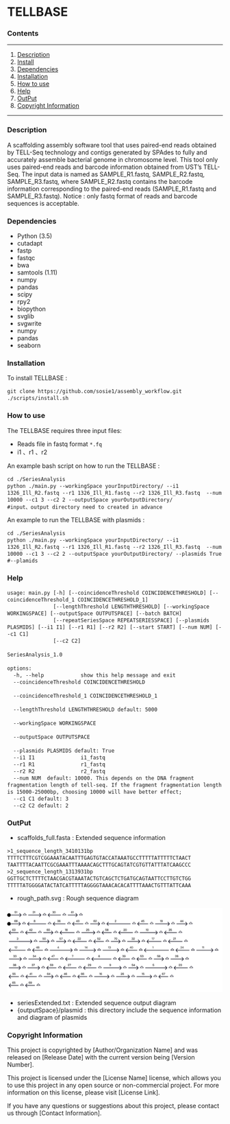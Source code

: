 # TELLBASE

###  Contents

------
1. [Description](#description)
2. [Install](#install)
3. [Dependencies](#dep)
4. [Installation](#install)
5. [How to use](#pipeline)
6. [Help](#help)
7. [OutPut](#output)
8. [Copyright Information](#liense)
------

### Description <a name=description></a>

A scaffolding assembly software tool that uses paired-end reads obtained by TELL-Seq technology and contigs generated by SPAdes to fully and accurately assemble bacterial genome in chromosome level.
This tool only uses paired-end reads and barcode information obtained from UST’s TELL-Seq. The input data is named as SAMPLE_R1.fastq, SAMPLE_R2.fastq, SAMPLE_R3.fastq, where SAMPLE_R2.fastq contains the barcode information corresponding to the paired-end reads (SAMPLE_R1.fastq and SAMPLE_R3.fastq).
Notice : only fastq format of reads and barcode sequences is acceptable.

### Dependencies <a name=dep></a>

* Python (3.5)
* cutadapt
* fastp  
* fastqc 
* bwa 
* samtools (1.11)
* numpy
* pandas
* scipy
* rpy2
* biopython
* svglib
* svgwrite
* numpy
* pandas
* seaborn

### Installation <a name=install></a>

To install TELLBASE :
```
git clone https://github.com/sosie1/assembly_workflow.git
./scripts/install.sh 
```



### How to use <a name=pipeline></a>

The TELLBASE requires three input files:
* Reads file in fastq format `*.fq` 
* i1 、r1 、r2

An example bash script on how to run the TELLBASE :
```
cd ./SeriesAnalysis
python ./main.py --workingSpace yourInputDirectory/ --i1 1326_Ill_R2.fastq --r1 1326_Ill_R1.fastq --r2 1326_Ill_R3.fastq  --num 10000 --c1 3 --c2 2 --outputSpace yourOutputDirectory/
#input、output directory need to created in advance
```
An example to run the TELLBASE with plasmids :
```
cd ./SeriesAnalysis
python ./main.py --workingSpace yourInputDirectory/ --i1 1326_Ill_R2.fastq --r1 1326_Ill_R1.fastq --r2 1326_Ill_R3.fastq  --num 10000 --c1 3 --c2 2 --outputSpace yourOutputDirectory/ --plasmids True
#--plamids 
```



### Help <a name=help></a>
```
usage: main.py [-h] [--coincidenceThreshold COINCIDENCETHRESHOLD] [--coincidenceThreshold_1 COINCIDENCETHRESHOLD_1]
               [--lengthThreshold LENGTHTHRESHOLD] [--workingSpace WORKINGSPACE] [--outputSpace OUTPUTSPACE] [--batch BATCH]
               [--repeatSeriesSpace REPEATSERIESSPACE] [--plasmids PLASMIDS] [--i1 I1] [--r1 R1] [--r2 R2] [--start START] [--num NUM] [--c1 C1]
               [--c2 C2]

SeriesAnalysis_1.0

options:
  -h, --help            show this help message and exit
  --coincidenceThreshold COINCIDENCETHRESHOLD
                        
  --coincidenceThreshold_1 COINCIDENCETHRESHOLD_1
                        
  --lengthThreshold LENGTHTHRESHOLD default: 5000
                        
  --workingSpace WORKINGSPACE
                        
  --outputSpace OUTPUTSPACE
                        
  --plasmids PLASMIDS default: True
  --i1 I1               i1_fastq
  --r1 R1               r1_fastq
  --r2 R2               r2_fastq
  --num NUM  default: 10000. This depends on the DNA fragment fragmentation length of tell-seq. If the fragment fragmentation length is 15000-25000bp, choosing 10000 will have better effect;
  --c1 C1 default: 3
  --c2 C2 default: 2
```
### OutPut<a name=help></a>
* scaffolds_full.fasta : Extended sequence information
```
>1_sequence_length_3410131bp
TTTTCTTTCGTCGGAAATACAATTTGAGTGTACCATAAATGCCTTTTTATTTTTCTAACT
TAATTTTACAATTCGCGAAATTTAAAACAGCTTTGCAGTATCGTGTTATTTATCAAGCCC
>2_sequence_length_1313931bp
GGTTGCTCTTTTCTAACGACGTAAATACTGTCAGCTCTGATGCAGTAATTCCTTGTCTGG
TTTTTATGGGGATACTATCATTTTTAGGGGTAAACACACATTTTAAACTGTTTATTCAAA
```
* rough_path.svg : Rough sequence diagram

![img.png](img.png)

* seriesExtended.txt : Extended sequence output diagram
* {outputSpace}/plasmid : this directory include  the sequence information and diagram of plasmids 
### Copyright Information<a name=license></a>
This project is copyrighted by [Author/Organization Name] and was released on [Release Date] with the current version being [Version Number].

This project is licensed under the [License Name] license, which allows you to use this project in any open source or non-commercial project. For more information on this license, please visit [License Link].

If you have any questions or suggestions about this project, please contact us through [Contact Information].



